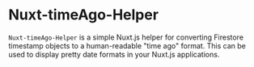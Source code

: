 # Nuxt-timeAgo-Helper

`Nuxt-timeAgo-Helper` is a simple Nuxt.js helper for converting Firestore timestamp objects to a human-readable "time ago" format. This can be used to display pretty date formats in your Nuxt.js applications.
